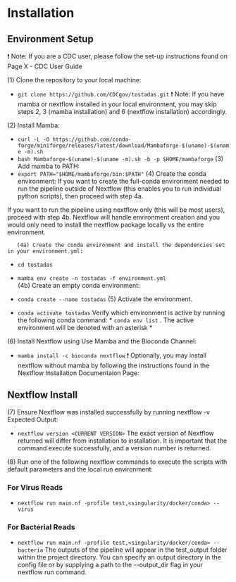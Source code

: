 # Installation

## Environment Setup
❗ Note: If you are a CDC user, please follow the set-up instructions found on Page X - CDC User Guide

(1) Clone the repository to your local machine:
* `git clone https://github.com/CDCgov/tostadas.git`
❗ Note: If you have mamba or nextflow installed in your local environment, you may skip steps 2, 3 (mamba installation) and 6 (nextflow installation) accordingly.

(2) Install Mamba:
* `curl -L -O https://github.com/conda-forge/miniforge/releases/latest/download/Mambaforge-$(uname)-$(uname -m).sh`
* `bash Mambaforge-$(uname)-$(uname -m).sh -b -p $HOME/mambaforge`
(3) Add mamba to PATH:
* `export PATH="$HOME/mambaforge/bin:$PATH"`
(4) Create the conda environment:
If you want to create the full-conda environment needed to run the pipeline outside of Nextflow (this enables you to run individual python scripts), then proceed with step 4a.

If you want to run the pipeline using nextflow only (this will be most users), proceed with step 4b. Nextflow will handle environment creation and you would only need to install the nextflow package locally vs the entire environment.

       (4a) Create the conda environment and install the dependencies set in your environment.yml:

* `cd tostadas`
* `mamba env create -n tostadas -f environment.yml`   
       (4b) Create an empty conda environment:

* `conda create --name tostadas`
(5) Activate the environment.
* `conda activate tostadas`
Verify which environment is active by running the following conda command: * `conda env list` . The active environment will be denoted with an asterisk *

(6) Install Nextflow using Use Mamba and the Bioconda Channel:
* `mamba install -c bioconda nextflow`
❗ Optionally, you may install nextflow without mamba by following the instructions found in the Nextflow Installation Documentaion Page: 

## Nextflow Install

(7) Ensure Nextflow was installed successfully by running nextflow -v
Expected Output:

* `nextflow version <CURRENT VERSION>`
The exact version of Nextflow returned will differ from installation to installation. It is important that the command execute successfully, and a version number is returned.

(8) Run one of the following nextflow commands to execute the scripts with default parameters and the local run environment:
### For Virus Reads
* `nextflow run main.nf -profile test,<singularity/docker/conda> --virus`
### For Bacterial Reads
* `nextflow run main.nf -profile test,<singularity/docker/conda> --bacteria` 
The outputs of the pipeline will appear in the test_output folder within the project directory. You can specify an output directory in the config file or by supplying a path to the --output_dir flag in your nextflow run command.